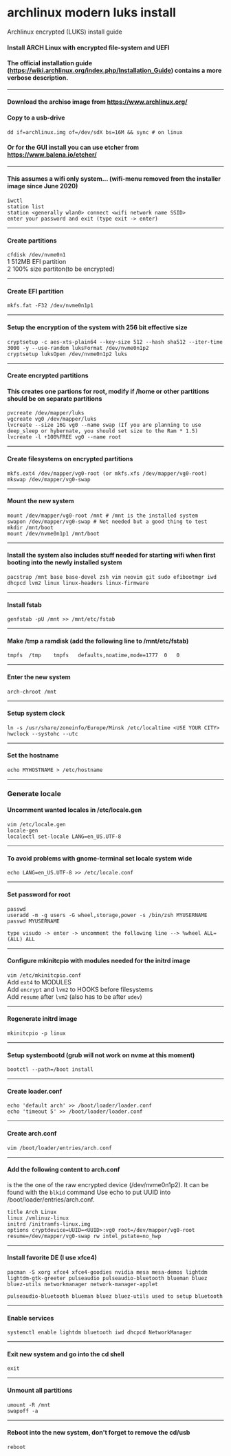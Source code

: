 # archlinux modern luks install
Archlinux encrypted (LUKS) install guide

#### Install ARCH Linux with encrypted file-system and UEFI
#### The official installation guide (https://wiki.archlinux.org/index.php/Installation_Guide) contains a more verbose description.
---
#### Download the archiso image from https://www.archlinux.org/
#### Copy to a usb-drive
`dd if=archlinux.img of=/dev/sdX bs=16M && sync # on linux`
#### Or for the GUI install you can use etcher from https://www.balena.io/etcher/  

---
#### This assumes a wifi only system... (wifi-menu removed from the installer image since June 2020)  
```
iwctl 
station list
station <generally wlan0> connect <wifi network name SSID>
enter your password and exit (type exit -> enter)
```

---
#### Create partitions
`cfdisk /dev/nvme0n1`  
1 512MB EFI partition  
2 100% size partiton(to be encrypted)  

---
#### Create EFI partition
`mkfs.fat -F32 /dev/nvme0n1p1`

---
#### Setup the encryption of the system with 256 bit effective size
```
cryptsetup -c aes-xts-plain64 --key-size 512 --hash sha512 --iter-time 3000 -y --use-random luksFormat /dev/nvme0n1p2
cryptsetup luksOpen /dev/nvme0n1p2 luks
```

---
#### Create encrypted partitions
#### This creates one partions for root, modify if /home or other partitions should be on separate partitions  
```
pvcreate /dev/mapper/luks
vgcreate vg0 /dev/mapper/luks
lvcreate --size 16G vg0 --name swap (If you are planning to use deep_sleep or hybernate, you should set size to the Ram * 1.5)
lvcreate -l +100%FREE vg0 --name root
```  

---
#### Create filesystems on encrypted partitions  
```
mkfs.ext4 /dev/mapper/vg0-root (or mkfs.xfs /dev/mapper/vg0-root)  
mkswap /dev/mapper/vg0-swap
```  

---
#### Mount the new system 
```
mount /dev/mapper/vg0-root /mnt # /mnt is the installed system
swapon /dev/mapper/vg0-swap # Not needed but a good thing to test
mkdir /mnt/boot
mount /dev/nvme0n1p1 /mnt/boot
```  

---
#### Install the system also includes stuff needed for starting wifi when first booting into the newly installed system
`pacstrap /mnt base base-devel zsh vim neovim git sudo efibootmgr iwd dhcpcd lvm2 linux linux-headers linux-firmware` 

---
#### Install fstab
`genfstab -pU /mnt >> /mnt/etc/fstab`  

---
#### Make /tmp a ramdisk (add the following line to /mnt/etc/fstab)
`tmpfs	/tmp	tmpfs	defaults,noatime,mode=1777	0	0`  

---
#### Enter the new system
`arch-chroot /mnt`  

---
#### Setup system clock
```
ln -s /usr/share/zoneinfo/Europe/Minsk /etc/localtime <USE YOUR CITY>
hwclock --systohc --utc
```

---

#### Set the hostname
`echo MYHOSTNAME > /etc/hostname`  

---
### Generate locale
#### Uncomment wanted locales in /etc/locale.gen
```
vim /etc/locale.gen
locale-gen
localectl set-locale LANG=en_US.UTF-8
```

---
#### To avoid problems with gnome-terminal set locale system wide
```
echo LANG=en_US.UTF-8 >> /etc/locale.conf
```

 ---
#### Set password for root
```
passwd
useradd -m -g users -G wheel,storage,power -s /bin/zsh MYUSERNAME
passwd MYUSERNAME

type visudo -> enter -> uncomment the following line --> %wheel ALL=(ALL) ALL
```  

---
#### Configure mkinitcpio with modules needed for the initrd image  
`vim /etc/mkinitcpio.conf`  
Add `ext4` to MODULES  
Add `encrypt` and `lvm2` to HOOKS before filesystems   
Add `resume` after `lvm2` (also has to be after `udev`)  

---
#### Regenerate initrd image
`mkinitcpio -p linux`

---
#### Setup systembootd (grub will not work on nvme at this moment)
`bootctl --path=/boot install`

---
#### Create loader.conf
```
echo 'default arch' >> /boot/loader/loader.conf
echo 'timeout 5' >> /boot/loader/loader.conf
```

---
#### Create arch.conf
`vim /boot/loader/entries/arch.conf`

---

#### Add the following content to arch.conf
<UUID> is the the one of the raw encrypted device (/dev/nvme0n1p2). It can be found with the `blkid` command
Use echo to put UUID into /boot/loader/entries/arch.conf.
```
title Arch Linux
linux /vmlinuz-linux
initrd /initramfs-linux.img
options cryptdevice=UUID=<UUID>:vg0 root=/dev/mapper/vg0-root resume=/dev/mapper/vg0-swap rw intel_pstate=no_hwp
```
 
---
#### Install favorite DE (I use xfce4)
```
pacman -S xorg xfce4 xfce4-goodies nvidia mesa mesa-demos lightdm lightdm-gtk-greeter pulseaudio pulseaudio-bluetooth blueman bluez bluez-utils networkmanager network-manager-applet

pulseaudio-bluetooth blueman bluez bluez-utils used to setup bluetooth
```
 
---
#### Enable services
```
systemctl enable lightdm bluetooth iwd dhcpcd NetworkManager
```

---
#### Exit new system and go into the cd shell
`exit`

---
#### Unmount all partitions
```
umount -R /mnt
swapoff -a
```

---
#### Reboot into the new system, don't forget to remove the cd/usb
`reboot`
